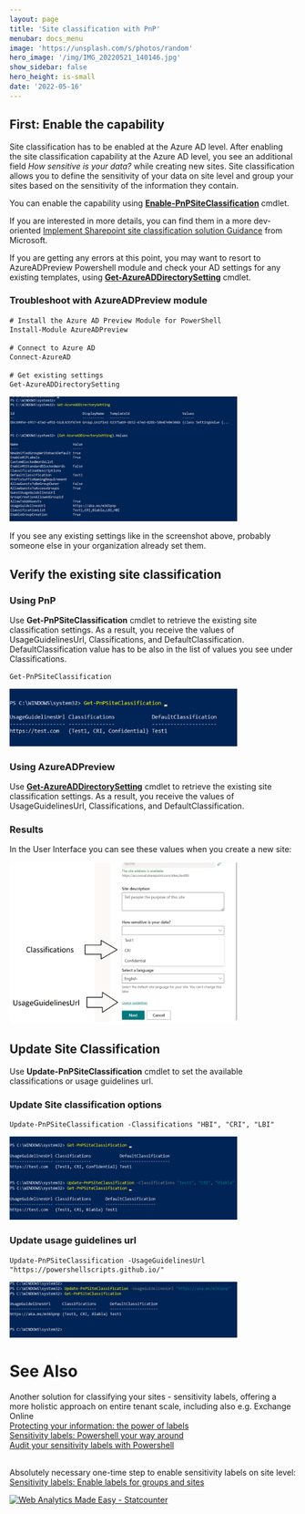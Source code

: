 ```yaml
---
layout: page
title: 'Site classification with PnP'
menubar: docs_menu
image: 'https://unsplash.com/s/photos/random'
hero_image: '/img/IMG_20220521_140146.jpg'
show_sidebar: false
hero_height: is-small
date: '2022-05-16'
---
```


## First: Enable the capability
Site classification has to be enabled at the Azure AD level.
After enabling the site classification capability at the Azure AD level, you see an additional field *How sensitive is your data?* while creating new sites. Site classification allows you to define the sensitivity of your data on site level and group your sites based on the sensitivity of the information they contain.

You can enable the capability using [**Enable-PnPSiteClassification**](https://pnp.github.io/powershell/cmdlets/Enable-PnPSiteClassification.html) cmdlet.

If you are interested in more details, you can find them in a more dev-oriented [Implement Sharepoint site classification solution Guidance](https://docs.microsoft.com/en-us/sharepoint/dev/solution-guidance/implement-a-sharepoint-site-classification-solution) from Microsoft.

If you are getting any errors at this point, you may want to resort to AzureADPreview Powershell module and check your AD settings for any existing templates, using [**Get-AzureADDirectorySetting**](https://docs.microsoft.com/en-us/powershell/module/azuread/get-azureaddirectorysetting?view=azureadps-2.0-preview) cmdlet.

### Troubleshoot with AzureADPreview module
```
# Install the Azure AD Preview Module for PowerShell
Install-Module AzureADPreview

# Connect to Azure AD
Connect-AzureAD

# Get existing settings
Get-AzureADDirectorySetting
```

<img src="/articles/images/classification8.PNG" width="400">


If you see any existing settings like in the screenshot above, probably someone else in your organization already set them.


## Verify the existing site classification

### Using PnP
Use **Get-PnPSiteClassification** cmdlet to retrieve the existing site classification settings. As a result, you receive the values of UsageGuidelinesUrl, Classifications, and DefaultClassification. DefaultClassification value has to be also in the list of values you see under Classifications.

```
Get-PnPSiteClassification
```
<img src="/articles/images/classification3.PNG" width="400">

 
### Using AzureADPreview
Use [**Get-AzureADDirectorySetting**](https://docs.microsoft.com/en-us/powershell/module/azuread/get-azureaddirectorysetting?view=azureadps-2.0-preview) cmdlet to retrieve the existing site classification settings. As a result, you receive the values of UsageGuidelinesUrl, Classifications, and DefaultClassification.



### Results
In the User Interface you can see these values when you create a new site:

 <img src="/articles/images/classification2.PNG" width="400">




## Update Site Classification
Use **Update-PnPSiteClassification** cmdlet to set the available classifications or usage guidelines url.

### Update Site classification options
```
Update-PnPSiteClassification -Classifications "HBI", "CRI", "LBI"
```
 <img src="/articles/images/classification4.PNG" width="400"> 


### Update usage guidelines url
```
Update-PnPSiteClassification -UsageGuidelinesUrl "https://powershellscripts.github.io/"
```
 <img src="/articles/images/classification6.PNG" width="400">



# See Also

Another solution for classifying your sites - sensitivity labels, 
offering a more holistic approach on entire tenant scale, including also e.g. Exchange Online <br/>
[Protecting your information: the power of labels](https://social.technet.microsoft.com/wiki/contents/articles/54468.protecting-your-information-the-power-of-labels.aspx) <br/>
[Sensitivity labels: Powershell your way around](https://social.technet.microsoft.com/wiki/contents/articles/54497.sensitivity-labels-powershell-your-way-around.aspx) <br/>
[Audit your sensitivity labels with Powershell](https://powershellscripts.github.io/articles/en/InformationProtection/Audit%20your%20sensitivity%20labels%20with%20Powershell/)<br/>
<br/>

Absolutely necessary one-time step to enable sensitivity labels on site level:<br/>
[Sensitivity labels: Enable labels for groups and sites](https://social.technet.microsoft.com/wiki/contents/articles/54499.sensitivity-labels-enable-labels-for-groups-and-sites.aspx)


<!-- Default Statcounter code for Site classification with
PnP
https://powershellscripts.github.io/articles/en/InformationProtection/Your%20SharePoint%20Onlin
-->
<script type="text/javascript">
var sc_project=12941097; 
var sc_invisible=1; 
var sc_security="a9c90e89"; 
var sc_client_storage="disabled"; 
</script>
<script type="text/javascript"
src="https://www.statcounter.com/counter/counter.js"
async></script>
<noscript><div class="statcounter"><a title="Web Analytics
Made Easy - Statcounter" href="https://statcounter.com/"
target="_blank"><img class="statcounter"
src="https://c.statcounter.com/12941097/0/a9c90e89/1/"
alt="Web Analytics Made Easy - Statcounter"
referrerPolicy="no-referrer-when-downgrade"></a></div></noscript>
<!-- End of Statcounter Code -->
